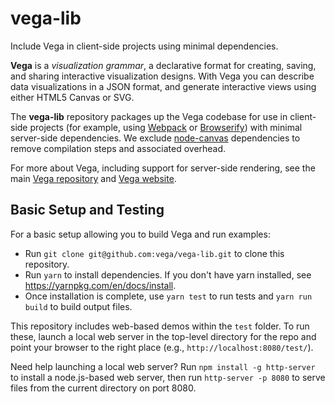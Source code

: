 # vega-lib

Include Vega in client-side projects using minimal dependencies.

**Vega** is a _visualization grammar_, a declarative format for creating, saving, and sharing interactive visualization designs. With Vega you can describe data visualizations in a JSON format, and generate interactive views using either HTML5 Canvas or SVG.

The **vega-lib** repository packages up the Vega codebase for use in client-side projects (for example, using [Webpack](https://webpack.js.org/) or [Browserify](http://browserify.org/)) with minimal server-side dependencies. We exclude [node-canvas](https://github.com/Automattic/node-canvas) dependencies to remove compilation steps and associated overhead.

For more about Vega, including support for server-side rendering, see the main [Vega repository](https://github.com/vega/vega) and [Vega website](https://vega.github.io/vega).

## Basic Setup and Testing

For a basic setup allowing you to build Vega and run examples:

- Run `git clone git@github.com:vega/vega-lib.git` to clone this repository.
- Run `yarn` to install dependencies. If you don't have yarn installed, see https://yarnpkg.com/en/docs/install.
- Once installation is complete, use `yarn test` to run tests and `yarn run build` to build output files.

This repository includes web-based demos within the `test` folder. To run these, launch a local web server in the top-level directory for the repo and point your browser to the right place (e.g., `http://localhost:8080/test/`).

Need help launching a local web server? Run `npm install -g http-server` to install a node.js-based web server, then run `http-server -p 8080` to serve files from the current directory on port 8080.
